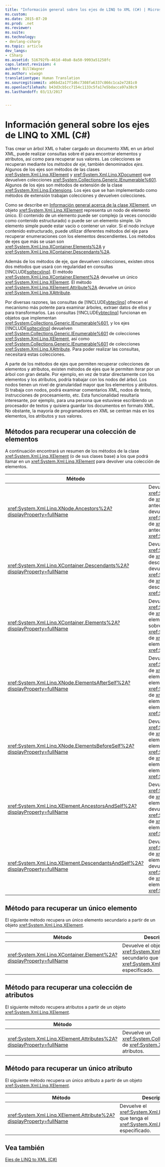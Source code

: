 ```yaml
---
title: "Información general sobre los ejes de LINQ to XML (C#) | Microsoft Docs"
ms.custom: 
ms.date: 2015-07-20
ms.prod: .net
ms.reviewer: 
ms.suite: 
ms.technology:
- devlang-csharp
ms.topic: article
dev_langs:
- CSharp
ms.assetid: 516792fb-461d-40a8-8a50-9993a51258fc
caps.latest.revision: 4
author: BillWagner
ms.author: wiwagn
translationtype: Human Translation
ms.sourcegitcommit: a06bd2a17f1d6c7308fa6337c866c1ca2e7281c0
ms.openlocfilehash: b43d3cb5cc7154c1133c5fa17e5bdacca97a38c9
ms.lasthandoff: 03/13/2017


---
```

# <a name="linq-to-xml-axes-overview-c"></a>Información general sobre los ejes de LINQ to XML (C#)
Tras crear un árbol XML o haber cargado un documento XML en un árbol XML, puede realizar consultas sobre él para encontrar elementos y atributos, así como para recuperar sus valores. Las colecciones se recuperan mediante los *métodos de eje*, también denominados *ejes*. Algunos de los ejes son métodos de las clases <xref:System.Xml.Linq.XElement> y <xref:System.Xml.Linq.XDocument> que devuelven colecciones <xref:System.Collections.Generic.IEnumerable%601>. Algunos de los ejes son métodos de extensión de la clase <xref:System.Xml.Linq.Extensions>. Los ejes que se han implementado como métodos de extensión trabajan colecciones y devuelven colecciones.  
  
 Como se describe en [Información general acerca de la clase XElement](http://msdn.microsoft.com/library/d35180fe-7016-4895-9bfc-ba1e3f7875ec), un objeto <xref:System.Xml.Linq.XElement> representa un nodo de elemento único. El contenido de un elemento puede ser complejo (a veces conocido como contenido estructurado) o puede ser un elemento simple. Un elemento simple puede estar vacío o contener un valor. Si el nodo incluye contenido estructurado, puede utilizar diferentes métodos del eje para recuperar enumeraciones con los elementos descendientes. Los métodos de ejes que más se usan son <xref:System.Xml.Linq.XContainer.Elements%2A> y <xref:System.Xml.Linq.XContainer.Descendants%2A>.  
  
 Además de los métodos de eje, que devuelven colecciones, existen otros dos métodos que usará con regularidad en consultas [!INCLUDE[sqltecxlinq](../../../../csharp/programming-guide/concepts/linq/includes/sqltecxlinq_md.md)]. El método <xref:System.Xml.Linq.XContainer.Element%2A> devuelve un único <xref:System.Xml.Linq.XElement>. El método <xref:System.Xml.Linq.XElement.Attribute%2A> devuelve un único <xref:System.Xml.Linq.XAttribute>.  
  
 Por diversas razones, las consultas de [!INCLUDE[vbteclinq](../../../../csharp/includes/vbteclinq_md.md)] ofrecen el mecanismo más potente para examinar árboles, extraer datos de ellos y para transformarlos. Las consultas [!INCLUDE[vbteclinq](../../../../csharp/includes/vbteclinq_md.md)] funcionan en objetos que implementan <xref:System.Collections.Generic.IEnumerable%601>, y los ejes [!INCLUDE[sqltecxlinq](../../../../csharp/programming-guide/concepts/linq/includes/sqltecxlinq_md.md)] devuelven <xref:System.Collections.Generic.IEnumerable%601> de colecciones <xref:System.Xml.Linq.XElement>, así como <xref:System.Collections.Generic.IEnumerable%601> de colecciones <xref:System.Xml.Linq.XAttribute>. Para poder realizar las consultas, necesitará estas colecciones.  
  
 A parte de los métodos de ejes que permiten recuperar colecciones de elementos y atributos, existen métodos de ejes que le permiten iterar por un árbol con gran detalle. Por ejemplo, en vez de tratar directamente con los elementos y los atributos, podría trabajar con los nodos del árbol. Los nodos tienen un nivel de granularidad mayor que los elementos y atributos. Si trabaja con nodos, podrá examinar comentarios XML, nodos de texto, instrucciones de procesamiento, etc. Esta funcionalidad resultaría interesante, por ejemplo, para una persona que estuviese escribiendo un procesador de textos y quisiera guardar los documentos en formato XML. No obstante, la mayoría de programadores en XML se centran más en los elementos, los atributos y sus valores.  
  
## <a name="methods-for-retrieving-a-collection-of-elements"></a>Métodos para recuperar una colección de elementos  
 A continuación encontrará un resumen de los métodos de la clase <xref:System.Xml.Linq.XElement> (o de sus clases base) a los que podrá llamar en un <xref:System.Xml.Linq.XElement> para devolver una colección de elementos.  
  
|Método|Descripción|  
|------------|-----------------|  
|<xref:System.Xml.Linq.XNode.Ancestors%2A?displayProperty=fullName>|Devuelve un <xref:System.Collections.Generic.IEnumerable%601> de <xref:System.Xml.Linq.XElement> de los antecesores de este elemento. Una sobrecarga devuelve un <xref:System.Collections.Generic.IEnumerable%601> de <xref:System.Xml.Linq.XElement> de los antecesores que tengan especificado <xref:System.Xml.Linq.XName>.|  
|<xref:System.Xml.Linq.XContainer.Descendants%2A?displayProperty=fullName>|Devuelve un <xref:System.Collections.Generic.IEnumerable%601> de <xref:System.Xml.Linq.XElement> de los descendientes de este elemento. Una sobrecarga devuelve un <xref:System.Collections.Generic.IEnumerable%601> de <xref:System.Xml.Linq.XElement> de los descendientes que tengan especificado <xref:System.Xml.Linq.XName>.|  
|<xref:System.Xml.Linq.XContainer.Elements%2A?displayProperty=fullName>|Devuelve un <xref:System.Collections.Generic.IEnumerable%601> de <xref:System.Xml.Linq.XElement> de los elementos secundarios de este elemento. Una sobrecarga devuelve un <xref:System.Collections.Generic.IEnumerable%601> de <xref:System.Xml.Linq.XElement> de los elementos secundarios que tengan especificado <xref:System.Xml.Linq.XName>.|  
|<xref:System.Xml.Linq.XNode.ElementsAfterSelf%2A?displayProperty=fullName>|Devuelve un <xref:System.Collections.Generic.IEnumerable%601> de <xref:System.Xml.Linq.XElement> de los elementos que se encuentran después de este elemento. Una sobrecarga devuelve un <xref:System.Collections.Generic.IEnumerable%601> de <xref:System.Xml.Linq.XElement> de los elementos que se encuentran después de este elemento y que tengan especificado <xref:System.Xml.Linq.XName>.|  
|<xref:System.Xml.Linq.XNode.ElementsBeforeSelf%2A?displayProperty=fullName>|Devuelve un <xref:System.Collections.Generic.IEnumerable%601> de <xref:System.Xml.Linq.XElement> de los elementos que se encuentran antes de este elemento. Una sobrecarga devuelve un <xref:System.Collections.Generic.IEnumerable%601> de <xref:System.Xml.Linq.XElement> de los elementos que se encuentran antes de este elemento y que tengan especificado <xref:System.Xml.Linq.XName>.|  
|<xref:System.Xml.Linq.XElement.AncestorsAndSelf%2A?displayProperty=fullName>|Devuelve un <xref:System.Collections.Generic.IEnumerable%601> de <xref:System.Xml.Linq.XElement> de este elemento y sus antecesores. Una sobrecarga devuelve un <xref:System.Collections.Generic.IEnumerable%601> de <xref:System.Xml.Linq.XElement> de los elementos que tengan especificado <xref:System.Xml.Linq.XName>.|  
|<xref:System.Xml.Linq.XElement.DescendantsAndSelf%2A?displayProperty=fullName>|Devuelve un <xref:System.Collections.Generic.IEnumerable%601> de <xref:System.Xml.Linq.XElement> de este elemento y sus descendientes. Una sobrecarga devuelve un <xref:System.Collections.Generic.IEnumerable%601> de <xref:System.Xml.Linq.XElement> de los elementos que tengan especificado <xref:System.Xml.Linq.XName>.|  
  
## <a name="method-for-retrieving-a-single-element"></a>Método para recuperar un único elemento  
 El siguiente método recupera un único elemento secundario a partir de un objeto <xref:System.Xml.Linq.XElement>.  
  
|Método|Descripción|  
|------------|-----------------|  
|<xref:System.Xml.Linq.XContainer.Element%2A?displayProperty=fullName>|Devuelve el objeto del primer <xref:System.Xml.Linq.XElement> secundario que tenga el <xref:System.Xml.Linq.XName> especificado.|  
  
## <a name="method-for-retrieving-a-collection-of-attributes"></a>Método para recuperar una colección de atributos  
 El siguiente método recupera atributos a partir de un objeto <xref:System.Xml.Linq.XElement>.  
  
|Método|Descripción|  
|------------|-----------------|  
|<xref:System.Xml.Linq.XElement.Attributes%2A?displayProperty=fullName>|Devuelve un <xref:System.Collections.Generic.IEnumerable%601> de <xref:System.Xml.Linq.XAttribute> de todos los atributos.|  
  
## <a name="method-for-retrieving-a-single-attribute"></a>Método para recuperar un único atributo  
 El siguiente método recupera un único atributo a partir de un objeto <xref:System.Xml.Linq.XElement>.  
  
|Método|Descripción|  
|------------|-----------------|  
|<xref:System.Xml.Linq.XElement.Attribute%2A?displayProperty=fullName>|Devuelve el <xref:System.Xml.Linq.XAttribute> que tenga el <xref:System.Xml.Linq.XName> especificado.|  
  
## <a name="see-also"></a>Vea también  
 [Ejes de LINQ to XML (C#)](../../../../csharp/programming-guide/concepts/linq/linq-to-xml-axes.md)
